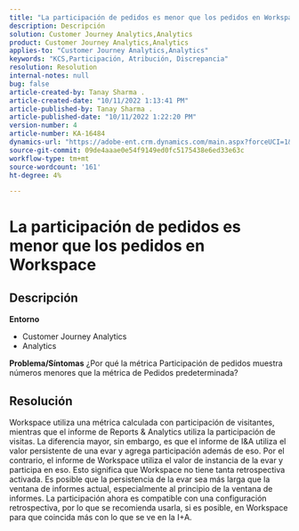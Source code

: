 ```yaml
---
title: "La participación de pedidos es menor que los pedidos en Workspace"
description: Descripción
solution: Customer Journey Analytics,Analytics
product: Customer Journey Analytics,Analytics
applies-to: "Customer Journey Analytics,Analytics"
keywords: "KCS,Participación, Atribución, Discrepancia"
resolution: Resolution
internal-notes: null
bug: false
article-created-by: Tanay Sharma .
article-created-date: "10/11/2022 1:13:41 PM"
article-published-by: Tanay Sharma .
article-published-date: "10/11/2022 1:22:20 PM"
version-number: 4
article-number: KA-16484
dynamics-url: "https://adobe-ent.crm.dynamics.com/main.aspx?forceUCI=1&pagetype=entityrecord&etn=knowledgearticle&id=0e9ddf82-6649-ed11-bba2-0022480868ff"
source-git-commit: 09de4aaae0e54f9149ed0fc5175438e6ed33e63c
workflow-type: tm+mt
source-wordcount: '161'
ht-degree: 4%

---
```


# La participación de pedidos es menor que los pedidos en Workspace

## Descripción

<b>Entorno</b>
- Customer Journey Analytics
- Analytics



<b>Problema/Síntomas</b>
¿Por qué la métrica Participación de pedidos muestra números menores que la métrica de Pedidos predeterminada?


## Resolución


Workspace utiliza una métrica calculada con participación de visitantes, mientras que el informe de Reports &amp; Analytics utiliza la participación de visitas. La diferencia mayor, sin embargo, es que el informe de I&amp;A utiliza el valor persistente de una evar y agrega participación además de eso. Por el contrario, el informe de Workspace utiliza el valor de instancia de la evar y participa en eso. Esto significa que Workspace no tiene tanta retrospectiva activada. Es posible que la persistencia de la evar sea más larga que la ventana de informes actual, especialmente al principio de la ventana de informes. La participación ahora es compatible con una configuración retrospectiva, por lo que se recomienda usarla, si es posible, en Workspace para que coincida más con lo que se ve en la I+A.
